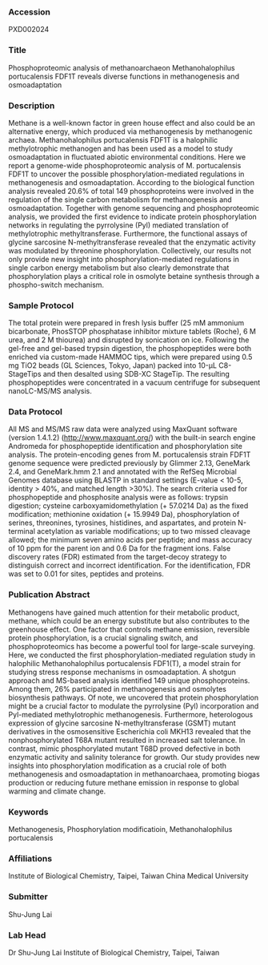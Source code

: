 ### Accession
PXD002024

### Title
Phosphoproteomic analysis of methanoarchaeon Methanohalophilus portucalensis FDF1T reveals diverse functions in methanogenesis and osmoadaptation

### Description
Methane is a well-known factor in green house effect and also could be an alternative energy, which produced via methanogenesis by methanogenic archaea. Methanohalophilus portucalensis FDF1T is a halophilic methylotrophic methanogen and has been used as a model to study osmoadaptation in fluctuated abiotic environmental conditions. Here we report a genome-wide phosphoproteomic analysis of M. portucalensis FDF1T to uncover the possible phosphorylation-mediated regulations in methanogenesis and osmoadaptation. According to the biological function analysis revealed 20.6% of total 149 phosphoproteins were involved in the regulation of the single carbon metabolism for methanogenesis and osmoadaptation. Together with genome sequencing and phosphoproteomic analysis, we provided the first evidence to indicate protein phosphorylation networks in regulating the pyrrolysine (Pyl) mediated translation of methylotrophic methyltransferase. Furthermore, the functional assays of glycine sarcosine N-methyltransferase revealed that the enzymatic activity was modulated by threonine phosphorylation. Collectively, our results not only provide new insight into phosphorylation-mediated regulations in single carbon energy metabolism but also clearly demonstrate that phosphorylation plays a critical role in osmolyte betaine synthesis through a phospho-switch mechanism.

### Sample Protocol
The total protein were prepared in fresh lysis buffer (25 mM ammonium bicarbonate, PhosSTOP phosphatase inhibitor mixture tablets (Roche), 6 M urea, and 2 M thiourea) and disrupted by sonication on ice. Following the gel-free and gel-based trypsin digestion, the phosphopeptides were both enriched via custom-made HAMMOC tips, which were prepared using 0.5 mg TiO2 beads (GL Sciences, Tokyo, Japan) packed into 10-µL C8-StageTips and then desalted using SDB-XC StageTip. The resulting phosphopeptides were concentrated in a vacuum centrifuge for subsequent nanoLC-MS/MS analysis.

### Data Protocol
All MS and MS/MS raw data were analyzed using MaxQuant software (version 1.4.1.2) (http://www.maxquant.org/) with the built-in search engine Andromeda for phosphopeptide identification and phosphorylation site analysis. The protein-encoding genes from M. portucalensis strain FDF1T genome sequence were predicted previously by Glimmer 2.13, GeneMark 2.4, and GeneMark.hmm 2.1 and annotated with the RefSeq Microbial Genomes database using BLASTP in standard settings (E-value < 10-5, identity > 40%, and matched length >30%). The search criteria used for phosphopeptide and phosphosite analysis were as follows: trypsin digestion; cysteine carboxyamidomethylation (+ 57.0214 Da) as the fixed modification; methionine oxidation (+ 15.9949 Da), phosphorylation of serines, threonines, tyrosines, histidines, and aspartates, and protein N-terminal acetylation as variable modifications; up to two missed cleavage allowed; the minimum seven amino acids per peptide; and mass accuracy of 10 ppm for the parent ion and 0.6 Da for the fragment ions. False discovery rates (FDR) estimated from the target-decoy strategy to distinguish correct and incorrect identification. For the identification, FDR was set to 0.01 for sites, peptides and proteins.

### Publication Abstract
Methanogens have gained much attention for their metabolic product, methane, which could be an energy substitute but also contributes to the greenhouse effect. One factor that controls methane emission, reversible protein phosphorylation, is a crucial signaling switch, and phosphoproteomics has become a powerful tool for large-scale surveying. Here, we conducted the first phosphorylation-mediated regulation study in halophilic Methanohalophilus portucalensis FDF1(T), a model strain for studying stress response mechanisms in osmoadaptation. A shotgun approach and MS-based analysis identified 149 unique phosphoproteins. Among them, 26% participated in methanogenesis and osmolytes biosynthesis pathways. Of note, we uncovered that protein phosphorylation might be a crucial factor to modulate the pyrrolysine (Pyl) incorporation and Pyl-mediated methylotrophic methanogenesis. Furthermore, heterologous expression of glycine sarcosine N-methyltransferase (GSMT) mutant derivatives in the osmosensitive Escherichia coli MKH13 revealed that the nonphosphorylated T68A mutant resulted in increased salt tolerance. In contrast, mimic phosphorylated mutant T68D proved defective in both enzymatic activity and salinity tolerance for growth. Our study provides new insights into phosphorylation modification as a crucial role of both methanogenesis and osmoadaptation in methanoarchaea, promoting biogas production or reducing future methane emission in response to global warming and climate change.

### Keywords
Methanogenesis, Phosphorylation modificatioin, Methanohalophilus portucalensis

### Affiliations
Institute of Biological Chemistry, Taipei, Taiwan
China Medical University

### Submitter
Shu-Jung Lai

### Lab Head
Dr Shu-Jung Lai
Institute of Biological Chemistry, Taipei, Taiwan


